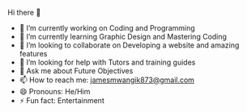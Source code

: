 Hi there 👋
- 🔭 I’m currently working on Coding and Programming 
- 🌱 I’m currently learning Graphic Design and Mastering Coding
- 👯 I’m looking to collaborate on Developing a website and amazing features
- 🤔 I’m looking for help with Tutors and training guides
- 💬 Ask me about Future Objectives
- 📫 How to reach me: jamesmwangik873@gmail.com
- 😄 Pronouns: He/Him
- ⚡ Fun fact: Entertainment

